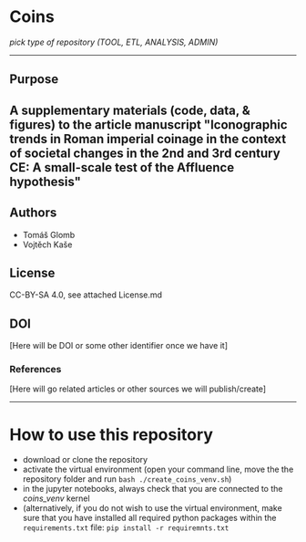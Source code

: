 # Coins
*pick type of repository (TOOL, ETL, ANALYSIS, ADMIN)*

---

## Purpose
A supplementary materials (code, data, & figures) to the article manuscript "Iconographic trends in Roman imperial coinage in the context of societal changes in the 2nd and 3rd century CE: A small-scale test of the Affluence hypothesis" 
---
## Authors
* Tomáš Glomb
* Vojtěch Kaše

## License
CC-BY-SA 4.0, see attached License.md

## DOI
[Here will be DOI or some other identifier once we have it]

### References
[Here will go related articles or other sources we will publish/create]

---
# How to use this repository

* download or clone the repository
* activate the virtual environment (open your command line, move the the repository folder and run `bash ./create_coins_venv.sh`)
* in the jupyter notebooks, always check that you are connected to the *coins_venv* kernel
* (alternatively, if you do not wish to use the virtual environment, make sure that you have installed all required python packages within the `requirements.txt` file: `pip install -r requiremnts.txt`





